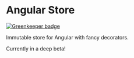 # Angular Store

[![Greenkeeper badge](https://badges.greenkeeper.io/ngx-kit/store.svg)](https://greenkeeper.io/)

Immutable store for Angular with fancy decorators.

Currently in a deep beta!
